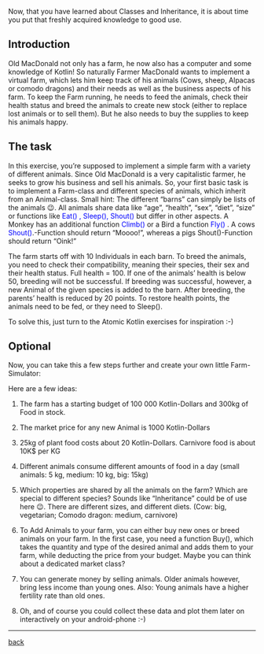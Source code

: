 

Now, that you have learned about Classes and Inheritance, it is about time you put that freshly acquired knowledge to good use.

## Introduction
Old MacDonald not only has a farm, he now also has a computer and some knowledge of Kotlin! So naturally Farmer MacDonald wants to implement a virtual farm, which lets him keep track of his animals (Cows, sheep, Alpacas or comodo dragons) and their needs as well as the business aspects of his farm.
To keep the Farm running, he needs to feed the animals, check their health status and breed the animals to create new stock (either to replace lost animals or to sell them). But he also needs to buy the supplies to keep his animals happy.

## The task
In this exercise, you’re supposed to implement a simple farm with a variety of different animals. Since Old MacDonald is a very capitalistic farmer, he seeks to grow his business and sell his animals.
So, your first basic task is to implement a Farm-class and different species of animals, which inherit from an Animal-class. Small hint: The different “barns” can simply be lists of the animals :wink:.
All animals share data like “age”, “health”, “sex”, “diet”, “size” or functions like <span style="color:blue">Eat() , Sleep(), Shout()</span>  but differ in other aspects. A Monkey has an additional function <span style="color:blue">Climb()</span> or a Bird a function <span style="color:blue">Fly()</span> . 
A cows <span style="color:blue">Shout()</span>.-Function should return “Moooo!”, whereas a pigs Shout()-Function should return “Oink!”
<br>

The farm starts off with 10 Individuals in each barn. To breed the animals, you need to check their compatibility, meaning their species, their sex and their health status. Full health = 100. If one of the animals’ health is below 50, breeding will not be successful.
If breeding was successful, however, a new Animal of the given species is added to the barn. After breeding, the parents’ health is reduced by 20 points. To restore health points, the animals need to be fed, or they need to Sleep(). 
</br>

To solve this, just turn to the Atomic Kotlin exercises for inspiration :-)

## Optional

Now, you can take this a few steps further and create your own little Farm-Simulator:

Here are a few ideas:

1) The farm has a starting budget of 100 000 Kotlin-Dollars and 300kg of Food in stock.
2) The market price for any new Animal is 1000 Kotlin-Dollars
3) 25kg of plant food costs about 20 Kotlin-Dollars. Carnivore food is about 10K$ per KG
4) Different animals consume different amounts of food in a day (small animals: 5 kg, medium: 10 kg, big: 15kg)
5) Which properties are shared by all the animals on the farm? Which are special to different species? Sounds like “Inheritance” could be of use here :wink:. There are different sizes, and different diets. (Cow: big, vegetarian; Comodo dragon: medium, carnivore)

6) To Add Animals to your farm, you can either buy new ones or breed animals on your farm. In the first case, you need a function Buy(), which takes the quantity and type of the desired animal and adds them to your farm, while deducting the price from your budget. Maybe you can think about a dedicated market class?
7) You can generate money by selling animals. Older animals however, bring less income than young ones. Also: Young animals have a higher fertility rate than old ones.

8) Oh, and of course you could collect these data and plot them later on interactively on your android-phone :-)

---

[back](../README.md)
